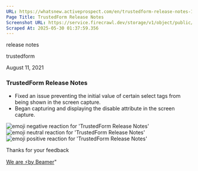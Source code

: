 ```yaml
---
URL: https://whatsnew.activeprospect.com/en/trustedform-release-notes-12
Page Title: TrustedForm Release Notes
Screenshot URL: https://service.firecrawl.dev/storage/v1/object/public/media/screenshot-199516f3-5f54-4b0a-a0c5-cad802a1399d.png
Scraped At: 2025-05-30 01:37:59.356
---
```

release notes





trustedform



August 11, 2021

### TrustedForm Release Notes

- Fixed an issue preventing the initial value of certain select tags from being shown in the screen capture.
- Began capturing and displaying the disable attribute in the screen capture.

![emoji negative reaction for 'TrustedForm Release Notes'](https://app.getbeamer.com/images/emojiNeg.svg)![emoji neutral reaction for 'TrustedForm Release Notes'](https://app.getbeamer.com/images/emojiNeut.svg)![emoji positive reaction for 'TrustedForm Release Notes'](https://app.getbeamer.com/images/emojiPos.svg)

Thanks for your feedback

[We are ⚡by Beamer](https://www.getbeamer.com/?ref=watermark_MErKJCnu12412_public&company=ActiveProspect&watermarkRef=powered&utm_term=MErKJCnu12412&utm_content=ActiveProspect&utm_source=standalone&utm_medium=footer&utm_campaign=powered)"

